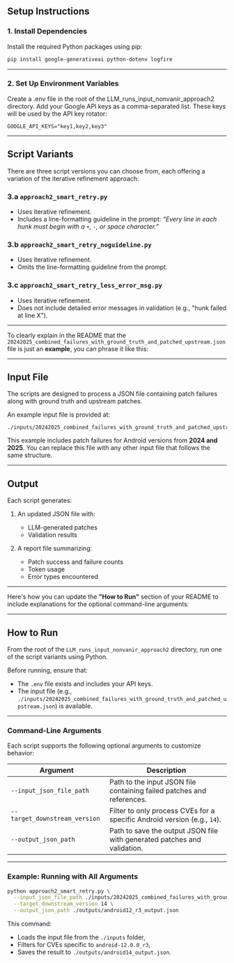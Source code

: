 ## Setup Instructions

### 1. Install Dependencies

Install the required Python packages using pip:

```bash
pip install google-generativeai python-dotenv logfire
```

---

### 2. Set Up Environment Variables

Create a .env file in the root of the LLM_runs_input_nonvanir_approach2 directory. Add your Google API keys as a comma-separated list. These keys will be used by the API key rotator:

```env
GOOGLE_API_KEYS="key1,key2,key3"
```

---

## Script Variants

There are three script versions you can choose from, each offering a variation of the iterative refinement approach:

### 3.a `approach2_smart_retry.py`

* Uses iterative refinement.
* Includes a line-formatting guideline in the prompt:
  *“Every line in each hunk must begin with a `+`, `-`, or space character.”*

### 3.b `approach2_smart_retry_noguideline.py`

* Uses iterative refinement.
* Omits the line-formatting guideline from the prompt.

### 3.c `approach2_smart_retry_less_error_msg.py`

* Uses iterative refinement.
* Does not include detailed error messages in validation (e.g., "hunk failed at line X").

---

To clearly explain in the README that the `20242025_combined_failures_with_ground_truth_and_patched_upstream.json` file is just an **example**, you can phrase it like this:

---

## Input File

The scripts are designed to process a JSON file containing patch failures along with ground truth and upstream patches.

An example input file is provided at:

```
./inputs/20242025_combined_failures_with_ground_truth_and_patched_upstream.json
```

This example includes patch failures for Android versions from **2024 and 2025**. You can replace this file with any other input file that follows the same structure.

---

## Output

Each script generates:

1. An updated JSON file with:

   * LLM-generated patches
   * Validation results
2. A report file summarizing:

   * Patch success and failure counts
   * Token usage
   * Error types encountered

---
Here's how you can update the **"How to Run"** section of your README to include explanations for the optional command-line arguments:

---

## How to Run

From the root of the `LLM_runs_input_nonvanir_approach2` directory, run one of the script variants using Python. 

Before running, ensure that:

* The `.env` file exists and includes your API keys.
* The input file (e.g., `./inputs/20242025_combined_failures_with_ground_truth_and_patched_upstream.json`) is available.

---

### Command-Line Arguments

Each script supports the following optional arguments to customize behavior:

| Argument                      | Description                                                                             |
| ----------------------------- | --------------------------------------------------------------------------------------- |
| `--input_json_file_path`      | Path to the input JSON file containing failed patches and references.                   |
| `--target_downstream_version` | Filter to only process CVEs for a specific Android version (e.g., `14`). |
| `--output_json_path`          | Path to save the output JSON file with generated patches and validation.                |

---

### Example: Running with All Arguments

```bash
python approach2_smart_retry.py \
  --input_json_file_path ./inputs/20242025_combined_failures_with_ground_truth_and_patched_upstream.json \
  --target_downstream_version 14 \
  --output_json_path ./outputs/android12_r3_output.json
```

This command:

* Loads the input file from the `./inputs` folder,
* Filters for CVEs specific to `android-12.0.0_r3`,
* Saves the result to `./outputs/android14_output.json`.